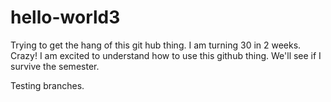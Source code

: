 # hello-world3
Trying to get the hang of this git hub thing.
I am turning 30 in 2 weeks. Crazy! I am excited to understand how to use this github thing. We'll see if I survive the semester.

Testing branches.
